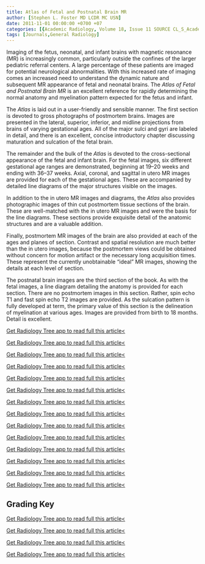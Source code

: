 ```yaml
---
title: Atlas of Fetal and Postnatal Brain MR
author: [Stephen L. Foster MD LCDR MC USN]
date: 2011-11-01 00:00:00 +0700 +07
categories: [{Academic Radiology, Volume 18, Issue 11 SOURCE CL_S_AcademicRadiologyVolume18Issue11 1}]
tags: [Journals,General Radiology]
---
```

Imaging of the fetus, neonatal, and infant brains with magnetic resonance (MR) is increasingly common, particularly outside the confines of the larger pediatric referral centers. A large percentage of these patients are imaged for potential neurological abnormalities. With this increased rate of imaging comes an increased need to understand the dynamic nature and subsequent MR appearance of fetal and neonatal brains. The _Atlas of Fetal and Postnatal Brain MR_ is an excellent reference for rapidly determining the normal anatomy and myelination pattern expected for the fetus and infant.

The _Atlas_ is laid out in a user-friendly and sensible manner. The first section is devoted to gross photographs of postmortem brains. Images are presented in the lateral, superior, inferior, and midline projections from brains of varying gestational ages. All of the major sulci and gyri are labeled in detail, and there is an excellent, concise introductory chapter discussing maturation and sulcation of the fetal brain.

The remainder and the bulk of the _Atlas_ is devoted to the cross-sectional appearance of the fetal and infant brain. For the fetal images, six different gestational age ranges are demonstrated, beginning at 19–20 weeks and ending with 36–37 weeks. Axial, coronal, and sagittal in utero MR images are provided for each of the gestational ages. These are accompanied by detailed line diagrams of the major structures visible on the images.

In addition to the in utero MR images and diagrams, the _Atlas_ also provides photographic images of thin cut postmortem tissue sections of the brain. These are well-matched with the in utero MR images and were the basis for the line diagrams. These sections provide exquisite detail of the anatomic structures and are a valuable addition.

Finally, postmortem MR images of the brain are also provided at each of the ages and planes of section. Contrast and spatial resolution are much better than the in utero images, because the postmortem views could be obtained without concern for motion artifact or the necessary long acquisition times. These represent the currently unobtainable “ideal” MR images, showing the details at each level of section.

The postnatal brain images are the third section of the book. As with the fetal images, a line diagram detailing the anatomy is provided for each section. There are no postmortem images in this section. Rather, spin echo T1 and fast spin echo T2 images are provided. As the sulcation pattern is fully developed at term, the primary value of this section is the delineation of myelination at various ages. Images are provided from birth to 18 months. Detail is excellent.

[Get Radiology Tree app to read full this article<](https://clinicalpub.com/app)

[Get Radiology Tree app to read full this article<](https://clinicalpub.com/app)

[Get Radiology Tree app to read full this article<](https://clinicalpub.com/app)

[Get Radiology Tree app to read full this article<](https://clinicalpub.com/app)

[Get Radiology Tree app to read full this article<](https://clinicalpub.com/app)

[Get Radiology Tree app to read full this article<](https://clinicalpub.com/app)

[Get Radiology Tree app to read full this article<](https://clinicalpub.com/app)

[Get Radiology Tree app to read full this article<](https://clinicalpub.com/app)

[Get Radiology Tree app to read full this article<](https://clinicalpub.com/app)

[Get Radiology Tree app to read full this article<](https://clinicalpub.com/app)

[Get Radiology Tree app to read full this article<](https://clinicalpub.com/app)

[Get Radiology Tree app to read full this article<](https://clinicalpub.com/app)

[Get Radiology Tree app to read full this article<](https://clinicalpub.com/app)

[Get Radiology Tree app to read full this article<](https://clinicalpub.com/app)

## Grading Key

[Get Radiology Tree app to read full this article<](https://clinicalpub.com/app)

[Get Radiology Tree app to read full this article<](https://clinicalpub.com/app)

[Get Radiology Tree app to read full this article<](https://clinicalpub.com/app)

[Get Radiology Tree app to read full this article<](https://clinicalpub.com/app)